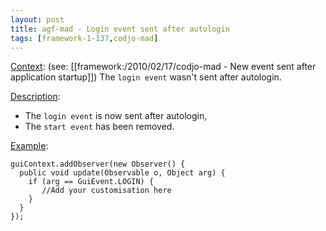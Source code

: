 ```yaml
---
layout: post
title: agf-mad - Login event sent after autologin
tags: [framework-1-137,codjo-mad]
---
```

<u>Context</u>:
(see: [[framework:/2010/02/17/codjo-mad - New event sent after application startup]])
The ```login event``` wasn't sent after autologin.

<u>Description</u>:
* The ```login event``` is now sent after autologin,
* The ```start event``` has been removed.

<u>Example</u>:
```java|title=In your application plugin
guiContext.addObserver(new Observer() {
  public void update(Observable o, Object arg) {
    if (arg == GuiEvent.LOGIN) {
       //Add your customisation here
    }
  }
});
```